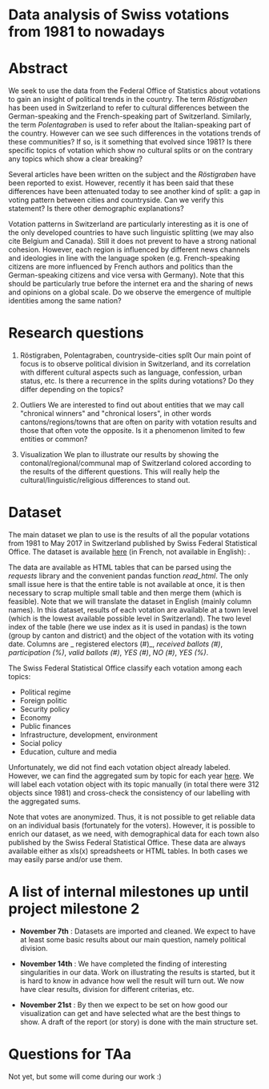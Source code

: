 # Data analysis of Swiss votations from 1981 to nowadays

# Abstract
We seek to use the data from the Federal Office of Statistics about votations to gain an insight of political trends in the country. The term _Röstigraben_ has been used in Switzerland to refer to cultural differences between the German-speaking and the French-speaking part of Switzerland. Similarly, the term _Polentagraben_ is used to refer about the Italian-speaking part of the country. However can we see such differences in the votations trends of these communities? If so, is it something that evolved since 1981? Is there specific topics of votation which show no cultural splits or on the contrary any topics which show a clear breaking?

Several articles have been written on the subject and the _Röstigraben_ have been reported to exist. However, recently it has been said that these differences have been attenuated today to see another kind of split: a gap in voting pattern between cities and countryside. Can we verify this statement? Is there other demographic explanations?

Votation patterns in Switzerland are particularly interesting as it is one of the only developed countries to have such linguistic splitting (we may also cite Belgium and Canada). Still it does not prevent to have a strong national cohesion. However, each region is influenced by different news channels and ideologies in line with the language spoken (e.g. French-speaking citizens are more influenced by French authors and politics than the German-speaking citizens and vice versa with Germany). Note that this should be particularly true before the internet era and the sharing of news and opinions on a global scale. Do we observe the emergence of multiple identities among the same nation?


# Research questions


1. Röstigraben, Polentagraben, countryside-cities splît
Our main point of focus is to observe political division in Switzerland, and its correlation with different cultural aspects such as language, confession, urban status, etc. Is there a recurrence in the splits during votations? Do they differ depending on the topics?

2. Outliers
We are interested to find out about entities that we may call "chronical winners" and "chronical losers", in other words cantons/regions/towns that are often on parity with votation results and those that often vote the opposite. Is it a phenomenon limited to few entities or common?

3. Visualization
We plan to illustrate our results by showing the contonal/regional/communal map of Switzerland colored according to the results of the different questions. This will really help the cultural/linguistic/religious differences to stand out.

# Dataset

The main dataset we plan to use is the results of all the popular votations from 1981 to May 2017 in Switzerland published by Swiss Federal Statistical Office. The dataset is available [here](https://www.bfs.admin.ch/bfs/fr/home/statistiques/politique/votations.assetdetail.3362356.html) (in French, not available in English): []().

The data are available as HTML tables that can be parsed using the _requests_ library and the convenient pandas function _read\_html_. The only small issue here is that the entire table is not available at once, it is then necessary to scrap multiple small table and then merge them (which is feasible). Note that we will translate the dataset in English (mainly column names). In this dataset, results of each votation are available at a town level (which is the lowest available possible level in Switzerland). The two level index of the table (here we use index as it is used in pandas) is the town (group by canton and district) and the object of the votation with its voting date. Columns are _ registered electors (#)_, _received ballots (#)_, _participation (%)_, _valid ballots (#)_, _YES (#)_, _NO (#)_, _YES (%)_.

The Swiss Federal Statistical Office classify each votation among each topics: 
- Political regime
- Foreign politic
- Security policy
- Economy
- Public finances
- Infrastructure, development, environment
- Social policy
- Education, culture and media

Unfortunately, we did not find each votation object already labeled. However, we can find the aggregated sum by topic for each year [here](https://www.bfs.admin.ch/bfs/fr/home/statistiques/politique/votations.assetdetail.3362351.html). We will label each votation object with its topic manually (in total there were 312 objects since 1981) and cross-check the consistency of our labelling with the aggregated sums.

Note that votes are anonymized. Thus, it is not possible to get reliable data on an individual basis (fortunately for the voters). However, it is possible to enrich our dataset, as we need, with demographical data for each town also published by the Swiss Federal Statistical Office. These data are always available either as xls(x) spreadsheets or HTML tables. In both cases we may easily parse and/or use them.

# A list of internal milestones up until project milestone 2
 - **November 7th** : Datasets are imported and cleaned. We expect to have at least some basic results about our main question, namely political division.
 
 - **November 14th** : We have completed the finding of interesting singularities in our data. Work on illustrating the results is started, but it is hard to know in advance how well the result will turn out. We now have clear results, division for different criterias, etc.

- **November 21st** : By then we expect to be set on how good our visualization can get and have selected what are the best things to show. A draft of the report (or story) is done with the main structure set.


# Questions for TAa
 
 Not yet, but some will come during our work :)
